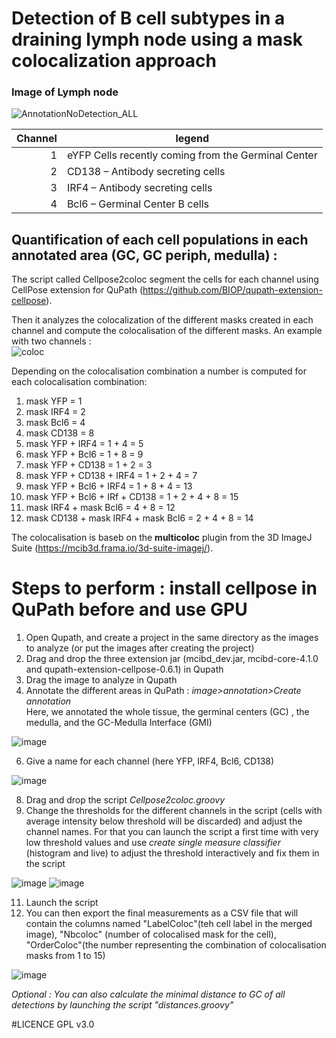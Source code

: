 # Detection of B cell subtypes in a draining lymph node using a mask colocalization approach 

### Image of Lymph node 

![AnnotationNoDetection_ALL](https://github.com/Imagimm-CIML/Detection-of-B-cell-subtypes-in-a-draining-lymph-node-using-a-mask-colocalization-approach/assets/124134416/1a681d57-ee00-4e22-8d6f-32ac858dc302)


| Channel |legend |
|-----:|-----------|
|     1| eYFP   Cells recently coming from the Germinal Center  |
|     2| CD138 – Antibody secreting cells                       |
|     3| IRF4 – Antibody secreting cells                        |
|     4| Bcl6 – Germinal Center B cells                   |

## Quantification of each cell populations in each annotated area (GC, GC periph, medulla) :  
The script called Cellpose2coloc segment the cells for each channel using CellPose extension for QuPath (https://github.com/BIOP/qupath-extension-cellpose). 

Then it analyzes the colocalization of the different masks created in each channel and compute the colocalisation of the different masks. 
An example with two channels :  
![coloc](https://github.com/matfallet/Detection-of-B-cell-subtypes-in-a-draining-lymph-node-using-a-mask-colocalization-approach-/assets/41480459/f56cd42d-e68c-41fe-85e3-502a2b67844f)

Depending on the colocalisation combination a number is computed for each colocalisation combination:

1) mask YFP = 1  
2) mask IRF4 = 2   
3) mask Bcl6 = 4  
4) mask CD138 = 8     
5) mask YFP + IRF4 = 1 + 4 = 5  
6) mask YFP + Bcl6 = 1 + 8 = 9  
7) mask YFP + CD138  = 1 + 2 = 3  
8) mask YFP + CD138 + IRF4 = 1 + 2 + 4 = 7  
9) mask YFP + Bcl6 + IRF4  = 1 + 8 + 4 = 13  
10) mask YFP + Bcl6 + IRf + CD138 = 1 + 2 + 4 + 8 = 15  
11) mask  IRF4 + mask  Bcl6  = 4 + 8 = 12  
12) mask  CD138 + mask IRF4 + mask Bcl6  = 2 + 4 + 8 = 14

The colocalisation is baseb on the **multicoloc** plugin from the 3D ImageJ Suite (https://mcib3d.frama.io/3d-suite-imagej/). 


# Steps to perform : install cellpose in QuPath before and use GPU   

1) Open Qupath, and create a project in the same directory as the images to analyze (or put the images after creating the project)
2) Drag and drop the three extension jar (mcibd_dev.jar, mcibd-core-4.1.0 and qupath-extension-cellpose-0.6.1) in Qupath  
3) Drag the image to analyze in Qupath 
4) Annotate the different areas in QuPath : _image>annotation>Create annotation_  
    Here, we annotated the whole tissue, the germinal centers (GC) , the medulla, and the GC-Medulla Interface (GMI)

![image](https://github.com/Imagimm-CIML/Detection-of-B-cell-subtypes-in-a-draining-lymph-node-using-a-mask-colocalization-approach/assets/124134416/93b3abcc-37a7-42c6-8ec8-127c12171752)


6) Give a name for each channel (here YFP, IRF4, Bcl6, CD138)

![image](https://github.com/Imagimm-CIML/Detection-of-B-cell-subtypes-in-a-draining-lymph-node-using-a-mask-colocalization-approach/assets/124134416/7df5a7e4-c224-4f36-87e1-fabc26ecbca0)


8) Drag and drop the script _Cellpose2coloc.groovy_
9) Change the thresholds for the different channels in the script (cells with average intensity below threshold will be discarded) and adjust the channel names.
   For that you can launch the script a first time with very low threshold values and use _create single measure classifier_ (histogram and live) to adjust the threshold interactively and fix them in the script

![image](https://github.com/Imagimm-CIML/Detection-of-B-cell-subtypes-in-a-draining-lymph-node-using-a-mask-colocalization-approach/assets/124134416/3619dd77-15ec-4c62-88a0-ec3c6131a59c)
![image](https://github.com/Imagimm-CIML/Detection-of-B-cell-subtypes-in-a-draining-lymph-node-using-a-mask-colocalization-approach/assets/124134416/ae2b7f9f-ea11-4f75-932a-131d4326a684)


11) Launch the script 
12) You can then export the final measurements as a CSV file that will contain the columns named "LabelColoc"(teh cell label in the merged image), "Nbcoloc" (number of colocalised mask for the cell), "OrderColoc"(the number representing the combination of colocalisation masks from 1 to 15)

![image](https://github.com/Imagimm-CIML/Detection-of-B-cell-subtypes-in-a-draining-lymph-node-using-a-mask-colocalization-approach/assets/124134416/77e77ef4-42f9-451a-a5ef-afcbcd7896be)

    
_Optional : You can also calculate the minimal distance to GC of all detections by launching the script "distances.groovy"_ 

#LICENCE GPL v3.0    
